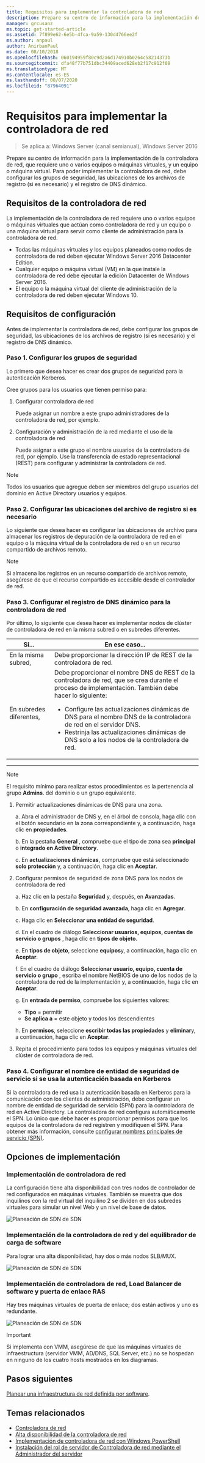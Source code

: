 ```yaml
---
title: Requisitos para implementar la controladora de red
description: Prepare su centro de información para la implementación de la controladora de red, que requiere uno o varios equipos o máquinas virtuales, y un equipo o máquina virtual. Para poder implementar la controladora de red, debe configurar los grupos de seguridad, las ubicaciones de los archivos de registro (si es necesario) y el registro de DNS dinámico.
manager: grcusanz
ms.topic: get-started-article
ms.assetid: 7f899e62-6e5b-4fca-9a59-130d4766ee2f
ms.author: anpaul
author: AnirbanPaul
ms.date: 08/10/2018
ms.openlocfilehash: 060194959f80c9d2a6d174910b0264c58214373b
ms.sourcegitcommit: dfa48f77b751dbc34409aced628eb2f17c912f08
ms.translationtype: MT
ms.contentlocale: es-ES
ms.lasthandoff: 08/07/2020
ms.locfileid: "87964091"
---
```

# <a name="requirements-for-deploying-network-controller"></a>Requisitos para implementar la controladora de red

>Se aplica a: Windows Server (canal semianual), Windows Server 2016

Prepare su centro de información para la implementación de la controladora de red, que requiere uno o varios equipos o máquinas virtuales, y un equipo o máquina virtual. Para poder implementar la controladora de red, debe configurar los grupos de seguridad, las ubicaciones de los archivos de registro (si es necesario) y el registro de DNS dinámico.


## <a name="network-controller-requirements"></a>Requisitos de la controladora de red

La implementación de la controladora de red requiere uno o varios equipos o máquinas virtuales que actúan como controladora de red y un equipo o una máquina virtual para servir como cliente de administración para la controladora de red.

- Todas las máquinas virtuales y los equipos planeados como nodos de controladora de red deben ejecutar Windows Server 2016 Datacenter Edition.
- Cualquier equipo o máquina virtual (VM) en la que instale la controladora de red debe ejecutar la edición Datacenter de Windows Server 2016.
- El equipo o la máquina virtual del cliente de administración de la controladora de red deben ejecutar Windows 10.


## <a name="configuration-requirements"></a>Requisitos de configuración

Antes de implementar la controladora de red, debe configurar los grupos de seguridad, las ubicaciones de los archivos de registro (si es necesario) y el registro de DNS dinámico.

### <a name="step-1-configure-your-security-groups"></a>Paso 1. Configurar los grupos de seguridad

Lo primero que desea hacer es crear dos grupos de seguridad para la autenticación Kerberos.

Cree grupos para los usuarios que tienen permiso para:

1. Configurar controladora de red<p>Puede asignar un nombre a este grupo administradores de la controladora de red, por ejemplo.
2.  Configuración y administración de la red mediante el uso de la controladora de red<p>Puede asignar a este grupo el nombre usuarios de la controladora de red, por ejemplo. Use la transferencia de estado representacional (REST) para configurar y administrar la controladora de red.

>[!NOTE]
>Todos los usuarios que agregue deben ser miembros del grupo usuarios del dominio en Active Directory usuarios y equipos.

### <a name="step-2-configure-log-file-locations-if-needed"></a>Paso 2. Configurar las ubicaciones del archivo de registro si es necesario

Lo siguiente que desea hacer es configurar las ubicaciones de archivo para almacenar los registros de depuración de la controladora de red en el equipo o la máquina virtual de la controladora de red o en un recurso compartido de archivos remoto.

>[!NOTE]
>Si almacena los registros en un recurso compartido de archivos remoto, asegúrese de que el recurso compartido es accesible desde el controlador de red.


### <a name="step-3-configure-dynamic-dns-registration-for-network-controller"></a>Paso 3. Configurar el registro de DNS dinámico para la controladora de red

Por último, lo siguiente que desea hacer es implementar nodos de clúster de controladora de red en la misma subred o en subredes diferentes.


|         Si...         |                                                                                                                                                         En ese caso...                                                                                                                                                         |
|-----------------------|-------------------------------------------------------------------------------------------------------------------------------------------------------------------------------------------------------------------------------------------------------------------------------------------------------------------------|
|  En la misma subred,  |                                                                                                                                Debe proporcionar la dirección IP de REST de la controladora de red.                                                                                                                                 |
| En subredes diferentes, | Debe proporcionar el nombre DNS de REST de la controladora de red, que se crea durante el proceso de implementación. También debe hacer lo siguiente:<ul><li>Configure las actualizaciones dinámicas de DNS para el nombre DNS de la controladora de red en el servidor DNS.</li><li>Restrinja las actualizaciones dinámicas de DNS solo a los nodos de la controladora de red.</li></ul> |

---

> [!NOTE]
> El requisito mínimo para realizar estos procedimientos es la pertenencia al grupo **Admins**. del dominio o un grupo equivalente.

1. Permitir actualizaciones dinámicas de DNS para una zona.

   a. Abra el administrador de DNS y, en el árbol de consola, haga clic con el botón secundario en la zona correspondiente y, a continuación, haga clic en **propiedades**.

   b. En la pestaña **General** , compruebe que el tipo de zona sea **principal** o **integrado en Active Directory**.

   c. En **actualizaciones dinámicas**, compruebe que está seleccionado **solo protección** y, a continuación, haga clic en **Aceptar**.

2. Configurar permisos de seguridad de zona DNS para los nodos de controladora de red

   a.  Haz clic en la pestaña **Seguridad** y, después, en **Avanzadas**.

   b. En **configuración de seguridad avanzada**, haga clic en **Agregar**.

   c. Haga clic en **Seleccionar una entidad de seguridad**.

   d. En el cuadro de diálogo **Seleccionar usuarios, equipos, cuentas de servicio o grupos** , haga clic en **tipos de objeto**.

   e. En **tipos de objeto**, seleccione **equipos**y, a continuación, haga clic en **Aceptar**.

   f. En el cuadro de diálogo **Seleccionar usuario, equipo, cuenta de servicio o grupo** , escriba el nombre NetBIOS de uno de los nodos de la controladora de red de la implementación y, a continuación, haga clic en **Aceptar**.

   g. En **entrada de permiso**, compruebe los siguientes valores:

      - **Tipo** = permitir
      - **Se aplica a** = este objeto y todos los descendientes

   h. En **permisos**, seleccione **escribir todas las propiedades** y **eliminar**y, a continuación, haga clic en **Aceptar**.

3. Repita el procedimiento para todos los equipos y máquinas virtuales del clúster de controladora de red.

### <a name="step-4-configure-service-principal-name-if-using-kerberos-based-authentication"></a>Paso 4. Configurar el nombre de entidad de seguridad de servicio si se usa la autenticación basada en Kerberos

Si la controladora de red usa la autenticación basada en Kerberos para la comunicación con los clientes de administración, debe configurar un nombre de entidad de seguridad de servicio (SPN) para la controladora de red en Active Directory. La controladora de red configura automáticamente el SPN. Lo único que debe hacer es proporcionar permisos para que los equipos de la controladora de red registren y modifiquen el SPN. Para obtener más información, consulte [configurar nombres principales de servicio (SPN)](https://docs.microsoft.com/windows-server/networking/sdn/security/kerberos-with-spn#configure-service-principal-names-spn).

## <a name="deployment-options"></a>Opciones de implementación

### <a name="network-controller-deployment"></a>Implementación de controladora de red

La configuración tiene alta disponibilidad con tres nodos de controlador de red configurados en máquinas virtuales. También se muestra que dos inquilinos con la red virtual del inquilino 2 se dividen en dos subredes virtuales para simular un nivel Web y un nivel de base de datos.

![Planeación de SDN de SDN](../../media/Plan-a-Software-Defined-Network-Infrastructure/SDN-NC-Planning.png)

### <a name="network-controller-and-software-load-balancer-deployment"></a>Implementación de la controladora de red y del equilibrador de carga de software

Para lograr una alta disponibilidad, hay dos o más nodos SLB/MUX.

![Planeación de SDN de SDN](../../media/Plan-a-Software-Defined-Network-Infrastructure/SDN-SLB-Deployment.png)

### <a name="network-controller-software-load-balancer-and-ras-gateway-deployment"></a>Implementación de controladora de red, Load Balancer de software y puerta de enlace RAS

Hay tres máquinas virtuales de puerta de enlace; dos están activos y uno es redundante.

![Planeación de SDN de SDN](../../media/Plan-a-Software-Defined-Network-Infrastructure/SDN-GW-Deployment.png)

>[!IMPORTANT]
>Si implementa con VMM, asegúrese de que las máquinas virtuales de infraestructura (servidor VMM, AD/DNS, SQL Server, etc.) no se hospedan en ninguno de los cuatro hosts mostrados en los diagramas.


## <a name="next-steps"></a>Pasos siguientes
[Planear una infraestructura de red definida por software](https://technet.microsoft.com/windows-server-docs/networking/sdn/plan/plan-a-software-defined-network-infrastructure).

## <a name="related-topics"></a>Temas relacionados
- [Controladora de red](../technologies/network-controller/Network-Controller.md)
- [Alta disponibilidad de la controladora de red](../technologies/network-controller/network-controller-high-availability.md)
- [Implementación de controladora de red con Windows PowerShell](../deploy/Deploy-Network-Controller-using-Windows-PowerShell.md)
- [Instalación del rol de servidor de Controladora de red mediante el Administrador del servidor](../technologies/network-controller/Install-the-Network-Controller-server-role-using-Server-Manager.md)
